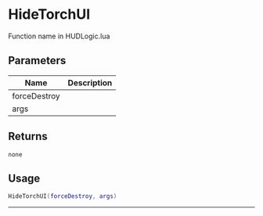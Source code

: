 # HideTorchUI

Function name in HUDLogic.lua

## Parameters

| Name         | Description |
| ------------ | ----------- |
| forceDestroy |             |
| args         |             |

## Returns

`none`

## Usage

```lua
HideTorchUI(forceDestroy, args)
```

---
